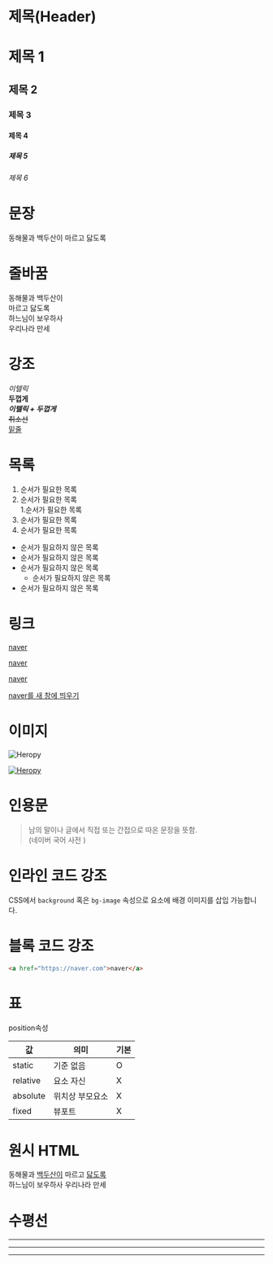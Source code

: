 # 제목(Header)

# 제목 1
## 제목 2
### 제목 3
#### 제목 4
##### 제목 5
###### 제목 6

# 문장

동해물과 백두산이 마르고 닳도록

# 줄바꿈
동해물과 백두산이  
마르고 닳도록  
하느님이 보우하사<br/>
우리나라 만세

# 강조
_이텔릭_  
**두껍게**  
**_이텔릭 + 두껍게_**  
~~취소선~~  
<u>밑줄</u>  

# 목록

1. 순서가 필요한 목록  
1. 순서가 필요한 목록    
1.순서가 필요한 목록
1. 순서가 필요한 목록
1. 순서가 필요한 목록

- 순서가 필요하지 않은 목록
- 순서가 필요하지 않은 목록    
- 순서가 필요하지 않은 목록    
  - 순서가 필요하지 않은 목록
- 순서가 필요하지 않은 목록

# 링크

<a href="https://naver.com">naver</a>  

[naver](https://naver.com)

[naver](https://naver.com "naver로 이동")

<a href="https://naver.com" title="naver로 이동" target="_blank">naver를 새 창에 띄우기</a>

# 이미지
![Heropy](https://heropy.blog/css/images/logo.png)

[![Heropy](https://heropy.blog/css/images/logo.png)](https://heropy.blog)


# 인용문

> 남의 말이나 글에서 직접 또는 간접으로 따온 문장을 뜻함.  
> (네이버 국어 사전 )

# 인라인 코드 강조

CSS에서 `background` 혹은 `bg-image` 속성으로 요소에 배경 이미지를 삽입 가능합니다.

# 블록 코드 강조
```html
<a href="https://naver.com">naver</a>  
```

# 표

position속성

값 | 의미 | 기본
--|--|--
static | 기준 없음 | O
relative | 요소 자신 | X
absolute | 위치상 부모요소 | X
fixed | 뷰포트 | X

# 원시 HTML

동해물과 <u>백두산이</u> 마르고 <span style = "text-decoration:underline;">닳도록</span><br/>
하느님이 보우하사 우리나라 만세

# 수평선

---
***
___